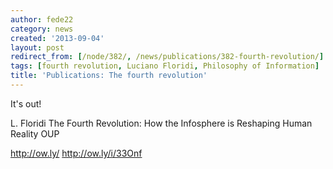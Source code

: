 ```yaml
---
author: fede22
category: news
created: '2013-09-04'
layout: post
redirect_from: [/node/382/, /news/publications/382-fourth-revolution/]
tags: [fourth revolution, Luciano Floridi, Philosophy of Information]
title: 'Publications: The fourth revolution'
---
```

It's out!

L. Floridi The Fourth Revolution: How the Infosphere is Reshaping Human
Reality OUP

<http://ow.ly/> <http://ow.ly/i/33Onf>

